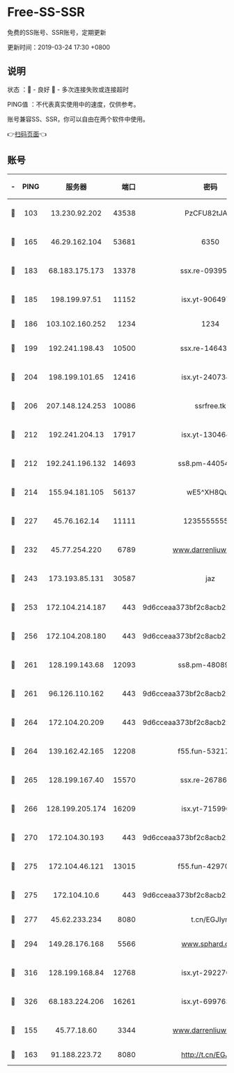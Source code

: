 # Free-SS-SSR

免费的SS账号、SSR账号，定期更新

更新时间：2019-03-24 17:30 +0800

## 说明

状态     ：🙂 - 良好 🙁 - 多次连接失败或连接超时

PING值   ：不代表真实使用中的速度，仅供参考。

账号兼容SS、SSR，你可以自由在两个软件中使用。

👉[扫码页面](https://liesauer.github.io/Free-SS-SSR/)👈

## 账号

|-|PING|服务器|端口|密码|加密方式|区域|
|:----:|:----:|:-----:|-----:|:----:|:----:|:----:|
|🙂|103|13.230.92.202|43538|PzCFU82tJAdZ|aes-256-cfb|JP|
|🙂|165|46.29.162.104|53681|6350|aes-128-ctr|RU|
|🙂|183|68.183.175.173|13378|ssx.re-09395375|aes-256-cfb|US|
|🙂|185|198.199.97.51|11152|isx.yt-90649731|aes-256-cfb|US|
|🙂|186|103.102.160.252|1234|1234|rc4-md5|JP|
|🙂|199|192.241.198.43|10500|ssx.re-14643912|aes-256-cfb|US|
|🙂|204|198.199.101.65|12416|isx.yt-24073404|aes-256-cfb|US|
|🙂|206|207.148.124.253|10086|ssrfree.tk|aes-256-cfb|SG|
|🙂|212|192.241.204.13|17917|isx.yt-13046468|aes-256-cfb|US|
|🙂|212|192.241.196.132|14693|ss8.pm-44054709|aes-256-cfb|US|
|🙂|214|155.94.181.105|56137|wE5^XH8Quw|aes-256-cfb|US|
|🙂|227|45.76.162.14|11111|123555555555|aes-256-cfb|SG|
|🙂|232|45.77.254.220|6789|www.darrenliuwei.com|aes-256-cfb|SG|
|🙂|243|173.193.85.131|30587|jaz|aes-256-cfb|US|
|🙂|253|172.104.214.187|443|9d6cceaa373bf2c8acb22e60b6a58be6|aes-256-cfb|US|
|🙂|256|172.104.208.180|443|9d6cceaa373bf2c8acb22e60b6a58be6|aes-256-cfb|US|
|🙂|261|128.199.143.68|12093|ss8.pm-48089265|aes-256-cfb|SG|
|🙂|261|96.126.110.162|443|9d6cceaa373bf2c8acb22e60b6a58be6|aes-256-cfb|US|
|🙂|264|172.104.20.209|443|9d6cceaa373bf2c8acb22e60b6a58be6|aes-256-cfb|US|
|🙂|264|139.162.42.165|12208|f55.fun-53217838|aes-256-cfb|SG|
|🙂|265|128.199.167.40|15570|ssx.re-26786415|aes-256-cfb|SG|
|🙂|266|128.199.205.174|16209|isx.yt-71599058|aes-256-cfb|SG|
|🙂|270|172.104.30.193|443|9d6cceaa373bf2c8acb22e60b6a58be6|aes-256-cfb|US|
|🙂|275|172.104.46.121|13015|f55.fun-42970709|aes-256-cfb|SG|
|🙂|275|172.104.10.6|443|9d6cceaa373bf2c8acb22e60b6a58be6|aes-256-cfb|US|
|🙂|277|45.62.233.234|8080|t.cn/EGJIyrl|rc4-md5|CA|
|🙂|294|149.28.176.168|5566|www.sphard.com|aes-256-cfb|AU|
|🙂|316|128.199.168.84|12768|isx.yt-29227079|aes-256-cfb|SG|
|🙂|326|68.183.224.206|16261|isx.yt-69976320|aes-256-cfb|SG|
|🙂|155|45.77.18.60|3344|www.darrenliuwei.com|aes-256-cfb|JP|
|🙂|163|91.188.223.72|8080|http://t.cn/EGJIyrl|rc4-md5|RU|
